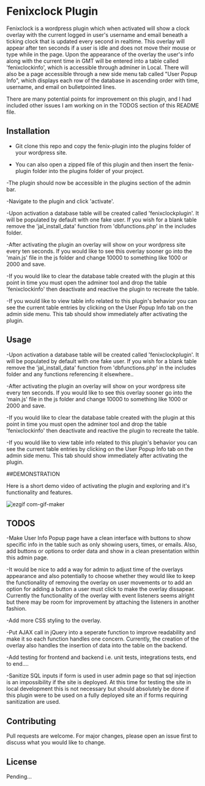 # Fenixclock Plugin

Fenixclock is a wordpress plugin which when activated will show a
clock overlay with the current logged in user's username and email
beneath a ticking clock that is updated every second in realtime. This overlay will
appear after ten seconds if a user is idle and does not move their mouse or type while
in the page. Upon the appearance of the overlay the user's info along with the current time
in GMT will be entered into a table called 'fenixclockinfo', which is accessible through
adminer in Local. There will also be a page accessible through a new side menu tab called
"User Popup Info", which displays each row of the database in ascending order with time, username, and email
on bulletpointed lines.

There are many potential points for improvement on this plugin, and I had included other
issues I am working on in the TODOS section of this README file.

## Installation

- Git clone this repo and copy the fenix-plugin into the plugins folder of your wordpress site.

- You can also open a zipped file of this plugin and then insert the fenix-plugin folder into the plugins
  folder of your project.

-The plugin should now be accessible in the plugins section of the admin bar.

-Navigate to the plugin and click 'activate'.

-Upon activation a database table will be created called 'fenixclockplugin'. It will be
populated by default with one fake user. If you wish for a blank table remove the 'jal_install_data' function
from 'dbfunctions.php' in the includes folder.

-After activating the plugin an overlay will show on your wordpress site every ten seconds. If you would like to see this
overlay sooner go into the 'main.js' file in the js folder and change 10000 to something like 1000 or 2000 and save.

-If you would like to clear the database table created with the plugin at this point in time you must open the adminer tool
and drop the table 'fenixclockinfo' then deactivate and reactive the plugin to recreate the table.

-If you would like to view table info related to this plugin's behavior you can see the current table entries by clicking on
the User Popup Info tab on the admin side menu. This tab should show immediately after activating the plugin.

## Usage

-Upon activation a database table will be created called 'fenixclockplugin'. It will be
populated by default with one fake user. If you wish for a blank table remove the 'jal_install_data' function
from 'dbfunctions.php' in the includes folder and any functions referencing it elsewhere..

-After activating the plugin an overlay will show on your wordpress site every ten seconds. If you would like to see this
overlay sooner go into the 'main.js' file in the js folder and change 10000 to something like 1000 or 2000 and save.

-If you would like to clear the database table created with the plugin at this point in time you must open the adminer tool
and drop the table 'fenixclockinfo' then deactivate and reactive the plugin to recreate the table.

-If you would like to view table info related to this plugin's behavior you can see the current table entries by clicking on
the User Popup Info tab on the admin side menu. This tab should show immediately after activating the plugin.

##DEMONSTRATION

Here is a short demo video of activating the plugin and exploring and it's functionality and features.

![ezgif com-gif-maker](https://user-images.githubusercontent.com/50811190/134975083-55097506-5b6f-4981-b3ef-013baa06bd0a.gif)



## TODOS

-Make User Info Popup page have a clean interface with buttons to show specific info in the table such as only showing users,
times, or emails. Also, add buttons or options to order data and show in a clean presentation within this admin page.

-It would be nice to add a way for admin to adjust time of the overlays appearance and also potentially to choose whether they
would like to keep the functionality of removing the overlay on user movements or to add an option for adding a button a user
must click to make the overlay dissapear. Currently the functionality of the overlay with event listeners seems alright but there may
be room for improvement by attaching the listeners in another fashion.

-Add more CSS styling to the overlay.

-Put AJAX call in jQuery into a seperate function to improve readability and make it so each function handles one concern.
Currently, the creation of the overlay also handles the insertion of data into the table on the backend.

-Add testing for frontend and backend i.e. unit tests, integrations tests, end to end....

-Sanitize SQL inputs if form is used in user admin page so that sql injection is an 
impossibility if the site is deployed. At this time for
testing the site in local development this is not necessary but should absolutely be done if this plugin were
to be used on a fully deployed site an if forms requiring sanitization are used.


## Contributing

Pull requests are welcome. For major changes, please open an issue first to discuss what you would like to change.

## License

Pending...

